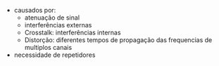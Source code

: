 - causados por:
	- atenuação de sinal
	- interferências externas
	- Crosstalk: interferências internas
	- Distorção: diferentes tempos de propagação das frequencias de multiplos canais
- necessidade de repetidores